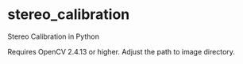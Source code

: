 # stereo_calibration
Stereo Calibration in Python

Requires OpenCV 2.4.13 or higher. 
Adjust the path to image directory.
